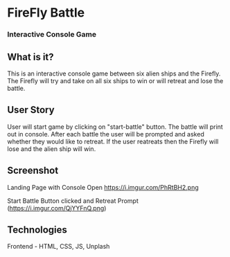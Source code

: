 # FireFly Battle
### Interactive Console Game


## What is it?
This is an interactive console game between six alien ships and the Firefly. The Firefly will try and take on all six ships to win or will retreat and lose the battle.

## User Story
User will start game by clicking on "start-battle" button. The battle will print out in console. After each battle the user will be prompted and asked whether they would like to retreat. If the user reatreats then the Firefly will lose and the alien ship will win.

## Screenshot
Landing Page with Console Open
https://i.imgur.com/PhRtBH2.png

Start Battle Button clicked and Retreat Prompt
(https://i.imgur.com/QjYYFnQ.png)

## Technologies
Frontend - HTML, CSS, JS, Unplash




